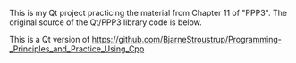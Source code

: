 This is my Qt project practicing the material from Chapter 11 of "PPP3". The original source of the Qt/PPP3 library code is below.

This is a Qt version of https://github.com/BjarneStroustrup/Programming-_Principles_and_Practice_Using_Cpp